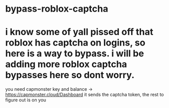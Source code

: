 # bypass-roblox-captcha

# i know some of yall pissed off that roblox has captcha on logins, so here is a way to bypass. i will be adding more roblox captcha bypasses here so dont worry.

you need capmonster key and balance -> https://capmonster.cloud/Dashboard
it sends the captcha token, the rest to figure out is on you
